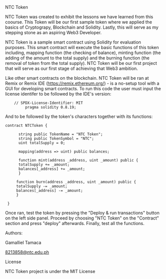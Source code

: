 NTC Token

NTC Token was created to exhibit the lessons we have learned from this coourse. This Token will be our first sample token where we applied the basics of Cryptograpy, Blockchain and Solidity. Lastly, this will serve as my stepping stone as an aspiring Web3 Developer.

NTC Token is a sample smart contract using Solidity for evaluation purposes. This smart contract will execute the basic functions of this token including, mapping function (the checking of balance), minting function (the adding of the amount to the total supply) and the burning function (the removal of token from the total supply). NTC Token will be our first project that will serve as our first stage of achieving that Web3 ambition.

Like other smart contracts on the blockchain. NTC Token will be ran at Remix or Remix IDE (https://remix.ethereum.org/) - is a no-setup tool with a GUI for developing smart contracts. To run this code the user must input the license identifer to be followed by the IDE's version:
        
        // SPDX-License-Identifier: MIT
             pragma solidity 0.8.19;
          
And to be followed by the token's characters together with its functions:
    
    contract NTCToken {
    
          string public TokenName = "NTC Token";
          string public TokenSymbol = "NTC";
          uint totalSupply = 0;
    
          mapping(address => uint) public balances;

          function mint(address _address, uint _amount) public {
          totalSupply += _amount;
          balances[_address] += _amount;
          }

         function burn(address _address, uint _amount) public {
         totalSupply -= _amount;
         balances[_address] -= _amount;
         }

     }
     
Once ran, test the token by pressing the "Deploy & run transactions" button on the left side panel. Proceed by choosing "NTC Token" on the "Contract" section and press "deploy" afterwards. Finally, test all the functions.

Authors: 

Gamalliel Tamaca

8213858@ntc.edu.ph

License

NTC Token project is under the MIT License



